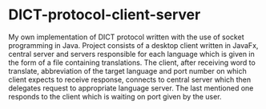 # DICT-protocol-client-server
My own implementation of DICT protocol written with the use of socket programming in Java.
Project consists of a desktop client written in JavaFx, central server and servers responsible for each language which is given in the form of a file containing translations. The client, after receiving word to translate, abbreviation of the target language and port number on which client expects to receive response, connects to central server which then delegates request to appropriate language server. The last mentioned one responds to the client which is waiting on port given by the user.
